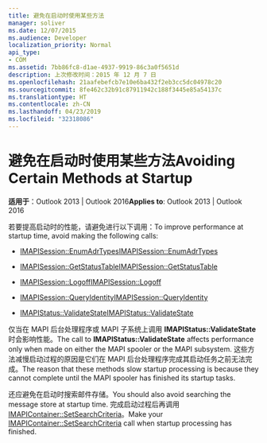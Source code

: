 ```yaml
---
title: 避免在启动时使用某些方法
manager: soliver
ms.date: 12/07/2015
ms.audience: Developer
localization_priority: Normal
api_type:
- COM
ms.assetid: 7bb86fc8-d1ae-4937-9919-86c3a0f5651d
description: 上次修改时间：2015 年 12 月 7 日
ms.openlocfilehash: 21aafebefcb7e10e6ba432f2eb3cc5dc04978c20
ms.sourcegitcommit: 8fe462c32b91c87911942c188f3445e85a54137c
ms.translationtype: HT
ms.contentlocale: zh-CN
ms.lasthandoff: 04/23/2019
ms.locfileid: "32318086"
---
```

# <a name="avoiding-certain-methods-at-startup"></a><span data-ttu-id="3b1b0-103">避免在启动时使用某些方法</span><span class="sxs-lookup"><span data-stu-id="3b1b0-103">Avoiding Certain Methods at Startup</span></span>

 
  
<span data-ttu-id="3b1b0-104">**适用于**：Outlook 2013 | Outlook 2016</span><span class="sxs-lookup"><span data-stu-id="3b1b0-104">**Applies to**: Outlook 2013 | Outlook 2016</span></span> 
  
<span data-ttu-id="3b1b0-105">若要提高启动时的性能，请避免进行以下调用：</span><span class="sxs-lookup"><span data-stu-id="3b1b0-105">To improve performance at startup time, avoid making the following calls:</span></span>
  
- [<span data-ttu-id="3b1b0-106">IMAPISession::EnumAdrTypes</span><span class="sxs-lookup"><span data-stu-id="3b1b0-106">IMAPISession::EnumAdrTypes</span></span>](imapisession-enumadrtypes.md)
    
- [<span data-ttu-id="3b1b0-107">IMAPISession::GetStatusTable</span><span class="sxs-lookup"><span data-stu-id="3b1b0-107">IMAPISession::GetStatusTable</span></span>](imapisession-getstatustable.md)
    
- [<span data-ttu-id="3b1b0-108">IMAPISession::Logoff</span><span class="sxs-lookup"><span data-stu-id="3b1b0-108">IMAPISession::Logoff</span></span>](imapisession-logoff.md)
    
- [<span data-ttu-id="3b1b0-109">IMAPISession::QueryIdentity</span><span class="sxs-lookup"><span data-stu-id="3b1b0-109">IMAPISession::QueryIdentity</span></span>](imapisession-queryidentity.md)
    
- [<span data-ttu-id="3b1b0-110">IMAPIStatus::ValidateState</span><span class="sxs-lookup"><span data-stu-id="3b1b0-110">IMAPIStatus::ValidateState</span></span>](imapistatus-validatestate.md)
    
<span data-ttu-id="3b1b0-111">仅当在 MAPI 后台处理程序或 MAPI 子系统上调用 **IMAPIStatus::ValidateState** 时会影响性能。</span><span class="sxs-lookup"><span data-stu-id="3b1b0-111">The call to **IMAPIStatus::ValidateState** affects performance only when made on either the MAPI spooler or the MAPI subsystem.</span></span> <span data-ttu-id="3b1b0-112">这些方法减慢启动过程的原因是它们在 MAPI 后台处理程序完成其启动任务之前无法完成。</span><span class="sxs-lookup"><span data-stu-id="3b1b0-112">The reason that these methods slow startup processing is because they cannot complete until the MAPI spooler has finished its startup tasks.</span></span> 
  
<span data-ttu-id="3b1b0-113">还应避免在启动时搜索邮件存储。</span><span class="sxs-lookup"><span data-stu-id="3b1b0-113">You should also avoid searching the message store at startup time.</span></span> <span data-ttu-id="3b1b0-114">完成启动过程后再调用 [IMAPIContainer::SetSearchCriteria](imapicontainer-setsearchcriteria.md)。</span><span class="sxs-lookup"><span data-stu-id="3b1b0-114">Make your [IMAPIContainer::SetSearchCriteria](imapicontainer-setsearchcriteria.md) call when startup processing has finished.</span></span> 
  

